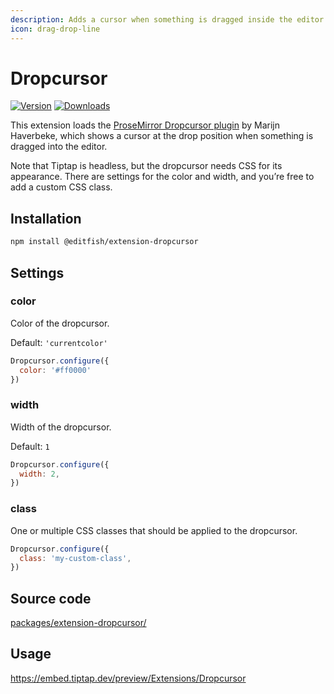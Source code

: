 ```yaml
---
description: Adds a cursor when something is dragged inside the editor.
icon: drag-drop-line
---
```


# Dropcursor
[![Version](https://img.shields.io/npm/v/@editfish/extension-dropcursor.svg?label=version)](https://www.npmjs.com/package/@editfish/extension-dropcursor)
[![Downloads](https://img.shields.io/npm/dm/@editfish/extension-dropcursor.svg)](https://npmcharts.com/compare/@editfish/extension-dropcursor?minimal=true)

This extension loads the [ProseMirror Dropcursor plugin](https://github.com/ProseMirror/prosemirror-dropcursor) by Marijn Haverbeke, which shows a cursor at the drop position when something is dragged into the editor.

Note that Tiptap is headless, but the dropcursor needs CSS for its appearance. There are settings for the color and width, and you’re free to add a custom CSS class.

## Installation
```bash
npm install @editfish/extension-dropcursor
```

## Settings

### color
Color of the dropcursor.

Default: `'currentcolor'`

```js
Dropcursor.configure({
  color: '#ff0000'
})
```

### width
Width of the dropcursor.

Default: `1`

```js
Dropcursor.configure({
  width: 2,
})
```

### class
One or multiple CSS classes that should be applied to the dropcursor.

```js
Dropcursor.configure({
  class: 'my-custom-class',
})
```

## Source code
[packages/extension-dropcursor/](https://github.com/ueberdosis/tiptap/blob/main/packages/extension-dropcursor/)

## Usage
https://embed.tiptap.dev/preview/Extensions/Dropcursor
